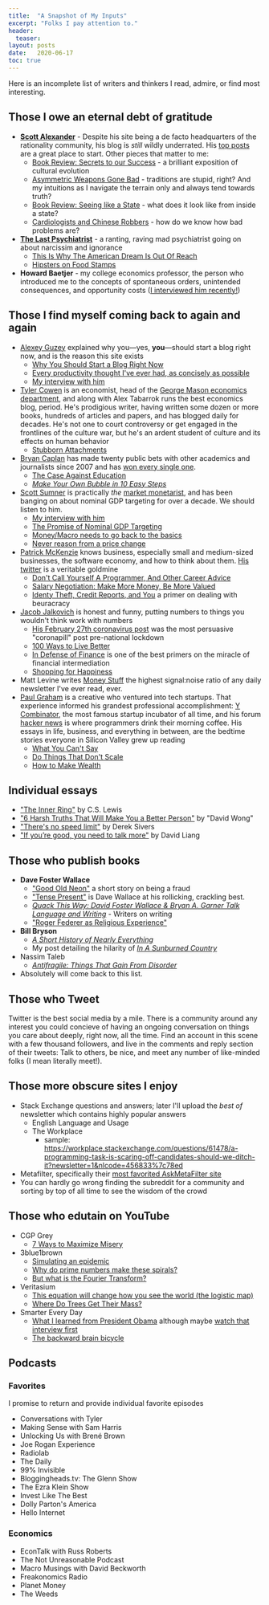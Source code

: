 ```yaml
---
title:  "A Snapshot of My Inputs"
excerpt: "Folks I pay attention to."
header:
  teaser: 
layout: posts
date:   2020-06-17
toc: true
---
```

<!-- 
 fill out websites, provide links to podcasts, flesh out
-->

Here is an incomplete list of writers and thinkers I read, admire, or find most interesting.

## Those I owe an eternal debt of gratitude

- [**Scott Alexander**](https://slatestarcodex.com/) - Despite his site being a de facto headquarters of the rationality community, his blog is *still* wildly underrated. His [top posts](https://slatestarcodex.com/about/) are a great place to start. Other pieces that matter to me:
  - [Book Review: Secrets to our Success](https://slatestarcodex.com/2019/06/04/book-review-the-secret-of-our-success/) - a brilliant exposition of cultural evolution
  - [Asymmetric Weapons Gone Bad](https://slatestarcodex.com/2019/06/06/asymmetric-weapons-gone-bad/) - traditions are stupid, right? And my intuitions as I navigate the terrain only and always tend towards truth?
  - [Book Review: Seeing like a State](https://slatestarcodex.com/2017/03/16/book-review-seeing-like-a-state/) - what does it look like from inside a state? 
  - [Cardiologists and Chinese Robbers](https://slatestarcodex.com/2015/09/16/cardiologists-and-chinese-robbers/) - how do we know how bad problems are?
- [**The Last Psychiatrist**](https://thelastpsychiatrist.com/) - a ranting, raving mad psychiatrist going on about narcissim and ignorance
  - [This Is Why The American Dream Is Out Of Reach](https://thelastpsychiatrist.com/2010/08/this_is_why_the_american_dream.html)
  - [Hipsters on Food Stamps](https://thelastpsychiatrist.com/2012/11/hipsters_on_food_stamps.html)
- **Howard Baetjer** - my college economics professor, the person who introduced me to the concepts of spontaneous orders, unintended consequences, and opportunity costs ([I interviewed him recently!](/howard-baetjer-economist))

## Those I find myself coming back to again and again

- [Alexey Guzey](https://guzey.com/) explained why you—yes, **you**—should start a blog right now, and is the reason this site exists
  - [Why You Should Start a Blog Right Now](https://guzey.com/personal/why-have-a-blog/)
  - [Every productivity thought I've ever had, as concisely as possible](https://guzey.com/productivity/)
  - [My interview with him](/alexey-guzey/)
- [Tyler Cowen](marginalrevolution.com) is an economist, head of the [George Mason economics department](https://slate.com/culture/2006/03/the-real-secret-of-george-mason-university.html), and along with Alex Tabarrok runs the best economics blog, period. He's prodigious writer, having written some dozen or more books, hundreds of articles and papers, and has blogged daily for decades. He's not one to court controversy or get engaged in the frontlines of the culture war, but he's an ardent student of culture and its effects on human behavior
  - [Stubborn Attachments](https://amzn.to/37F0Ryp)
- [Bryan Caplan](https://www.econlib.org/author/bcaplan/) has made twenty public bets with other academics and journalists since 2007 and has [won every single one](https://www.econlib.org/my-complete-bet-wiki/).
  - [The Case Against Education](https://amzn.to/39YpZzQ)
  - [*Make Your Own Bubble in 10 Easy Steps*](https://www.econlib.org/archives/2013/04/make_your_own_b.html)
- [Scott Sumner](https://www.themoneyillusion.com) is practically *the* [market monetarist](https://en.wikipedia.org/wiki/Market_monetarism), and has been banging on about nominal GDP targeting for over a decade. We should listen to him.
  - [My interview with him](/scott-sumner-economist)
  - [The Promise of Nominal GDP Targeting](https://www.mercatus.org/system/files/sumner-nominal-gdp-primer-mercatus-v1.pdf)
  - [Money/Macro needs to go back to the basics](https://www.themoneyillusion.com/moneymacro-needs-to-go-back-to-basics/)
  - [Never reason from a price change](https://www.themoneyillusion.com/never-reason-from-a-price-change/)
- [Patrick McKenzie](https://www.kalzumeus.com/) knows business, especially small and medium-sized businesses, the software economy, and how to think about them. [His twitter](twitter.com/patio11) is a veritable goldmine
  - [Don't Call Yourself A Programmer, And Other Career Advice](https://www.kalzumeus.com/2011/10/28/dont-call-yourself-a-programmer/)
  - [Salary Negotiation: Make More Money, Be More Valued](https://www.kalzumeus.com/2012/01/23/salary-negotiation/)
  - [Identy Theft, Credit Reports, and You](https://www.kalzumeus.com/2017/09/09/identity-theft-credit-reports/) a primer on dealing with beuracracy
- [Jacob Jalkovich](https://putanumonit.com/) is honest and funny, putting numbers to things you wouldn't think work with numbers
  - [His February 27th coronavirus post](https://putanumonit.com/2020/02/27/seeing-the-smoke/) was the most persuasive "coronapill" post pre-national lockdown
  - [100 Ways to Live Better](https://putanumonit.com/2019/12/30/100-ways-to-live-better/)
  - [In Defense of Finance](https://putanumonit.com/2018/12/14/defense-of-finance/) is one of the best primers on the miracle of financial intermediation
  - [Shopping for Happiness](https://putanumonit.com/2016/05/11/shopping-for-happiness/)
- Matt Levine writes [Money Stuff](https://www.bloomberg.com/opinion/authors/ARbTQlRLRjE/matthew-s-levine) the highest signal:noise ratio of any daily newsletter I've ever read, ever.
- [Paul Graham](http://www.paulgraham.com/articles.html) is a creative who ventured into tech startups. That experience informed his grandest professional accomplishment: [Y Combinator](https://www.ycombinator.com/companies/?top100=true), the most famous startup incubator of all time, and his forum [hacker news](https://news.ycombinator.com/) is where programmers drink their morning coffee. His essays in life, business, and everything in between, are the bedtime stories everyone in Silicon Valley grew up reading
  - [What You Can't Say](http://www.paulgraham.com/say.html)
  - [Do Things That Don't Scale](http://www.paulgraham.com/ds.html)
  - [How to Make Wealth](http://www.paulgraham.com/wealth.html)

## Individual essays

- ["The Inner Ring"](https://www.lewissociety.org/innerring/) by C.S. Lewis
- ["6 Harsh Truths That Will Make You a Better Person"](https://www.cracked.com/blog/6-harsh-truths-that-will-make-you-better-person/) by "David Wong"
- ["There's no speed limit"](https://sivers.org/kimo) by Derek Sivers
- ["If you’re good, you need to talk more"](https://davidklaing.com/talk-more/) by David Liang

## Those who publish books

- **Dave Foster Wallace**
  - ["Good Old Neon"](http://sdavidmiller.com/octo/files/no_google2/GoodOldNeon.pdf) a short story on being a fraud
  - ["Tense Present"](https://harpers.org/wp-content/uploads/HarpersMagazine-2001-04-0070913.pdf) is Dave Wallace at his rollicking, crackling best.
  - [*Quack This Way: David Foster Wallace & Bryan A. Garner Talk Language and Writing*](https://amzn.to/2RmMSqk) - Writers on writing
  - ["Roger Federer as Religious Experience"](https://www.nytimes.com/2006/08/20/sports/playmagazine/20federer.html)
- **Bill Bryson**
  - [*A Short History of Nearly Everything*](https://www.nytimes.com/2006/08/20/sports/playmagazine/20federer.html)
  - My post detailing the hilarity of [*In A Sunburned Country*](/how-funny-is-bill-bryson)
- Nassim Taleb
  - [*Antifragile: Things That Gain From Disorder*](https://amzn.to/34riqAv)
- Absolutely will come back to this list.

## Those who Tweet

Twitter is the best social media by a mile. There is a community around any interest you could concieve of having an ongoing conversation on things you care about deeply, right now, all the time. Find an account in this scene with a few thousand followers, and live in the comments and reply section of their tweets: Talk to others, be nice, and meet any number of like-minded folks (I mean literally meet!).

## Those more obscure sites I enjoy

- Stack Exchange questions and answers; later I'll upload the *best of* newsletter which contains highly popular answers
  - English Language and Usage
  - The Workplace
    - sample: https://workplace.stackexchange.com/questions/61478/a-programming-task-is-scaring-off-candidates-should-we-ditch-it?newsletter=1&nlcode=456833%7c78ed
- Metafilter, specifically their [most favorited AskMetaFilter site](https://ask.metafilter.com/popular.mefi)
- You can hardly go wrong finding the subreddit for a community and sorting by top of all time to see the wisdom of the crowd

## Those who edutain on YouTube

- CGP Grey
  - [7 Ways to Maximize Misery](https://www.youtube.com/watch?v=LO1mTELoj6o)
- 3blue1brown
  - [Simulating an epidemic](https://www.youtube.com/watch?v=gxAaO2rsdIs)
  - [Why do prime numbers make these spirals?](https://www.youtube.com/watch?v=EK32jo7i5LQ)
  - [But what is the Fourier Transform?](https://www.youtube.com/watch?v=spUNpyF58BY)
- Veritasium
  - [This equation will change how you see the world (the logistic map)](https://www.youtube.com/watch?v=ovJcsL7vyrk&t=1s)
  - [Where Do Trees Get Their Mass?](https://www.youtube.com/watch?v=2KZb2_vcNTg&)
- Smarter Every Day
  - [What I learned from President Obama](https://www.youtube.com/watch?v=GpWQHFzrEqc) although maybe [watch that interview first](https://www.youtube.com/watch?v=Tjl8ka3F6QU)
  - [The backward brain bicycle](https://www.youtube.com/watch?v=MFzDaBzBlL0&t=29s)

## Podcasts

### Favorites

I promise to return and provide individual favorite episodes

- Conversations with Tyler
- Making Sense with Sam Harris
- Unlocking Us with Brené Brown
- Joe Rogan Experience
- Radiolab
- The Daily
- 99% Invisible
- Bloggingheads.tv: The Glenn Show
- The Ezra Klein Show
- Invest Like The Best
- Dolly Parton's America
- Hello Internet

### Economics

- EconTalk with Russ Roberts
- The Not Unreasonable Podcast
- Macro Musings with David Beckworth
- Freakonomics Radio
- Planet Money
- The Weeds
